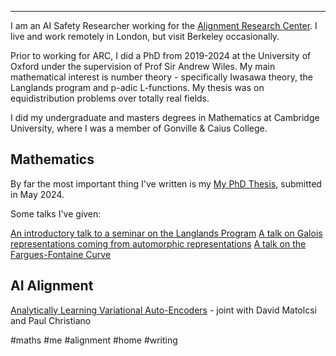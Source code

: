 ___

I am an AI Safety Researcher working for the [Alignment Research Center](https://www.alignment.org/). I live and work remotely in London, but visit Berkeley occasionally. 

Prior to working for ARC, I did a PhD from 2019-2024 at the University of Oxford under the supervision of Prof Sir Andrew Wiles. My main mathematical interest is number theory - specifically Iwasawa theory, the Langlands program and p-adic L-functions. My thesis was on equidistribution problems over totally real fields.

I did my undergraduate and masters degrees in Mathematics at Cambridge University, where I was a member of Gonville & Caius College.
## Mathematics

By far the most important thing I've written is my [My PhD Thesis](https://publish-01.obsidian.md/access/1cbcac804be3ce4dd7c8bc9480608483/PDFs/Thesis.pdf), submitted in May 2024.

Some talks I've given:

[An introductory talk to a seminar on the Langlands Program](https://publish-01.obsidian.md/access/1cbcac804be3ce4dd7c8bc9480608483/PDFs/Langlands%20Seminar%20Intro.pdf)
[A talk on Galois representations coming from automorphic representations](https://publish-01.obsidian.md/access/1cbcac804be3ce4dd7c8bc9480608483/PDFs/GaloisRepsFromAutoReps.pdf)
[A talk on the Fargues-Fontaine Curve](https://publish-01.obsidian.md/access/1cbcac804be3ce4dd7c8bc9480608483/PDFs/TheCurve.pdf)

## AI Alignment

[Analytically Learning Variational Auto-Encoders](https://www.alignment.org/content/files/2024/09/Analytically_Learning_VAEs.pdf) - joint with David Matolcsi and Paul Christiano

#maths #me #alignment #home #writing